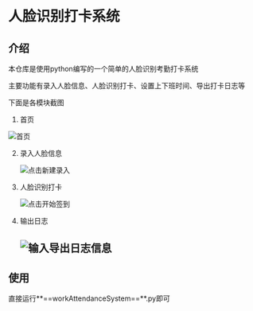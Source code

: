 # 人脸识别打卡系统
## 介绍

本仓库是使用python编写的一个简单的人脸识别考勤打卡系统

主要功能有录入人脸信息、人脸识别打卡、设置上下班时间、导出打卡日志等

下面是各模块截图

1. 首页

![首页](D:\face_test\Face_Recognition\test\首页.png)

2. 录入人脸信息

   ![点击新建录入](D:\face_test\Face_Recognition\test\点击新建录入.png)

3. 人脸识别打卡

   ![点击开始签到](D:\face_test\Face_Recognition\test\点击开始签到.png)

4. 输出日志

   ## ![输入导出日志信息](D:\face_test\Face_Recognition\test\输入导出日志信息.png)

## 使用

直接运行**==workAttendanceSystem==**.py即可

